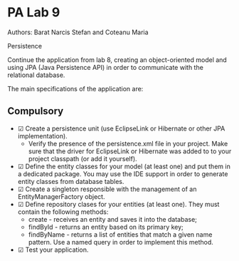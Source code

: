 # PA Lab 9

Authors: Barat Narcis Stefan and Coteanu Maria

Persistence

Continue the application from lab 8, creating an object-oriented model and using JPA (Java Persistence API) in order to communicate with the relational database.

The main specifications of the application are:

## Compulsory
- &#9745; Create a persistence unit (use EclipseLink or Hibernate or other JPA implementation).
  - Verify the presence of the persistence.xml file in your project. Make sure that the driver for EclipseLink or Hibernate was added to to your project classpath (or add it yourself).
- &#9745; Define the entity classes for your model (at least one) and put them in a dedicated package. You may use the IDE support in order to generate entity classes from database tables.
- &#9745; Create a singleton responsible with the management of an EntityManagerFactory object.
- &#9745; Define repository clases for your entities (at least one). They must contain the following methods:
  - create - receives an entity and saves it into the database;
  - findById - returns an entity based on its primary key; 
  - findByName - returns a list of entities that match a given name pattern. Use a named query in order to implement this method.
- &#9745; Test your application.
